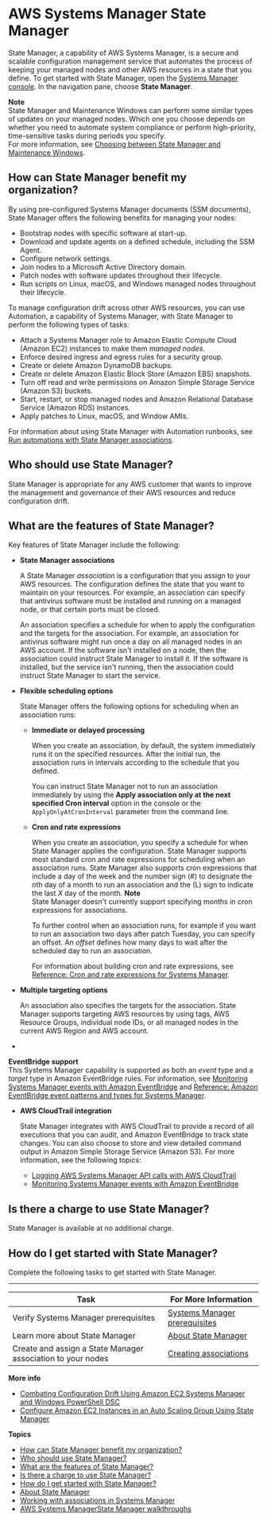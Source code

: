 # AWS Systems Manager State Manager<a name="systems-manager-state"></a>

State Manager, a capability of AWS Systems Manager, is a secure and scalable configuration management service that automates the process of keeping your managed nodes and other AWS resources in a state that you define\. To get started with State Manager, open the [Systems Manager console](https://console.aws.amazon.com/systems-manager/state-manager)\. In the navigation pane, choose **State Manager**\.

**Note**  
State Manager and Maintenance Windows can perform some similar types of updates on your managed nodes\. Which one you choose depends on whether you need to automate system compliance or perform high\-priority, time\-sensitive tasks during periods you specify\.  
For more information, see [Choosing between State Manager and Maintenance Windows](state-manager-vs-maintenance-windows.md)\.

## How can State Manager benefit my organization?<a name="state-manager-benefits"></a>

By using pre\-configured Systems Manager documents \(SSM documents\), State Manager offers the following benefits for managing your nodes:
+ Bootstrap nodes with specific software at start\-up\.
+ Download and update agents on a defined schedule, including the SSM Agent\.
+ Configure network settings\.
+ Join nodes to a Microsoft Active Directory domain\.
+ Patch nodes with software updates throughout their lifecycle\.
+ Run scripts on Linux, macOS, and Windows managed nodes throughout their lifecycle\.

To manage configuration drift across other AWS resources, you can use Automation, a capability of Systems Manager, with State Manager to perform the following types of tasks:
+ Attach a Systems Manager role to Amazon Elastic Compute Cloud \(Amazon EC2\) instances to make them *managed nodes*\.
+ Enforce desired ingress and egress rules for a security group\.
+ Create or delete Amazon DynamoDB backups\.
+ Create or delete Amazon Elastic Block Store \(Amazon EBS\) snapshots\.
+ Turn off read and write permissions on Amazon Simple Storage Service \(Amazon S3\) buckets\.
+ Start, restart, or stop managed nodes and Amazon Relational Database Service \(Amazon RDS\) instances\.
+ Apply patches to Linux, macOS, and Window AMIs\.

For information about using State Manager with Automation runbooks, see [Run automations with State Manager associations](automation-sm-target.md)\.

## Who should use State Manager?<a name="state-manager-who"></a>

State Manager is appropriate for any AWS customer that wants to improve the management and governance of their AWS resources and reduce configuration drift\.

## What are the features of State Manager?<a name="state-manager-features"></a>

Key features of State Manager include the following:
+ **State Manager associations**

  A State Manager *association* is a configuration that you assign to your AWS resources\. The configuration defines the state that you want to maintain on your resources\. For example, an association can specify that antivirus software must be installed and running on a managed node, or that certain ports must be closed\.

  An association specifies a schedule for when to apply the configuration and the targets for the association\. For example, an association for antivirus software might run once a day on all managed nodes in an AWS account\. If the software isn't installed on a node, then the association could instruct State Manager to install it\. If the software is installed, but the service isn't running, then the association could instruct State Manager to start the service\.
+ **Flexible scheduling options**

  State Manager offers the following options for scheduling when an association runs:
  + **Immediate or delayed processing**

    When you create an association, by default, the system immediately runs it on the specified resources\. After the initial run, the association runs in intervals according to the schedule that you defined\. 

    You can instruct State Manager not to run an association immediately by using the **Apply association only at the next specified Cron interval** option in the console or the `ApplyOnlyAtCronInterval` parameter from the command line\.
  + **Cron and rate expressions**

    When you create an association, you specify a schedule for when State Manager applies the configuration\. State Manager supports most standard cron and rate expressions for scheduling when an association runs\. State Manager also supports cron expressions that include a day of the week and the number sign \(\#\) to designate the *n*th day of a month to run an association and the \(L\) sign to indicate the last *X* day of the month\.
**Note**  
State Manager doesn't currently support specifying months in cron expressions for associations\.

    To further control when an association runs, for example if you want to run an association two days after patch Tuesday, you can specify an offset\. An *offset* defines how many days to wait after the scheduled day to run an association\.

    For information about building cron and rate expressions, see [Reference: Cron and rate expressions for Systems Manager](reference-cron-and-rate-expressions.md)\.
+ **Multiple targeting options**

  An association also specifies the targets for the association\. State Manager supports targeting AWS resources by using tags, AWS Resource Groups, individual node IDs, or all managed nodes in the current AWS Region and AWS account\.
+ 

**EventBridge support**  
This Systems Manager capability is supported as both an *event* type and a *target* type in Amazon EventBridge rules\. For information, see [Monitoring Systems Manager events with Amazon EventBridge](monitoring-eventbridge-events.md) and [Reference: Amazon EventBridge event patterns and types for Systems Manager](reference-eventbridge-events.md)\.
+ **AWS CloudTrail integration**

  State Manager integrates with AWS CloudTrail to provide a record of all executions that you can audit, and Amazon EventBridge to track state changes\. You can also choose to store and view detailed command output in Amazon Simple Storage Service \(Amazon S3\)\. For more information, see the following topics:
  + [Logging AWS Systems Manager API calls with AWS CloudTrail](monitoring-cloudtrail-logs.md)
  + [Monitoring Systems Manager events with Amazon EventBridge](monitoring-eventbridge-events.md)

## Is there a charge to use State Manager?<a name="state-manager-cost"></a>

State Manager is available at no additional charge\.

## How do I get started with State Manager?<a name="state-manager-getting-started"></a>

Complete the following tasks to get started with State Manager\.


****  

| Task | For More Information | 
| --- | --- | 
|  Verify Systems Manager prerequisites  |  [Systems Manager prerequisites](systems-manager-prereqs.md)  | 
|  Learn more about State Manager  |  [About State Manager](sysman-state-about.md)  | 
|  Create and assign a State Manager association to your nodes  |  [Creating associations](sysman-state-assoc.md)  | 

**More info**  
+ [Combating Configuration Drift Using Amazon EC2 Systems Manager and Windows PowerShell DSC](http://aws.amazon.com/blogs/mt/combating-configuration-drift-using-amazon-ec2-systems-manager-and-windows-powershell-dsc/)
+ [Configure Amazon EC2 Instances in an Auto Scaling Group Using State Manager](http://aws.amazon.com/blogs/mt/configure-amazon-ec2-instances-in-an-auto-scaling-group-using-state-manager/)

**Topics**
+ [How can State Manager benefit my organization?](#state-manager-benefits)
+ [Who should use State Manager?](#state-manager-who)
+ [What are the features of State Manager?](#state-manager-features)
+ [Is there a charge to use State Manager?](#state-manager-cost)
+ [How do I get started with State Manager?](#state-manager-getting-started)
+ [About State Manager](sysman-state-about.md)
+ [Working with associations in Systems Manager](systems-manager-associations.md)
+ [AWS Systems ManagerState Manager walkthroughs](sysman-state-walk.md)